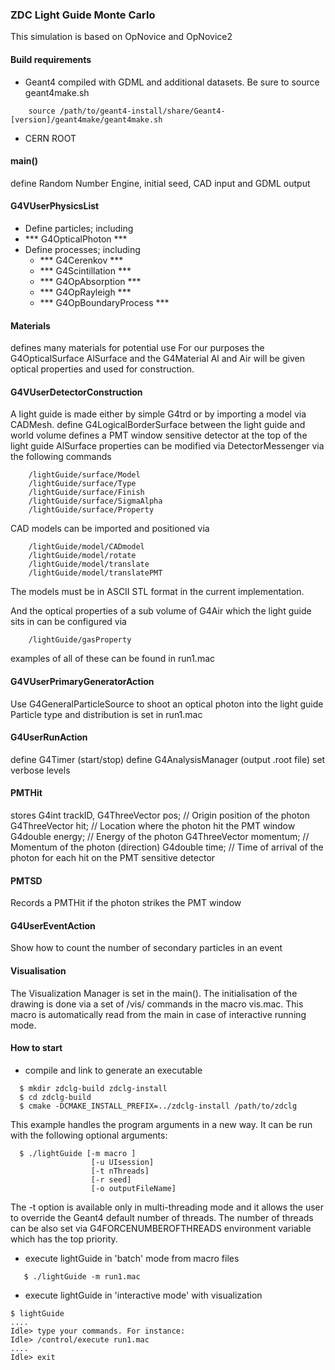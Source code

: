 
### ZDC Light Guide Monte Carlo


This simulation is based on OpNovice and OpNovice2

#### Build requirements
  - Geant4 compiled with GDML and additional datasets. Be sure to source geant4make.sh
```
    source /path/to/geant4-install/share/Geant4-[version]/geant4make/geant4make.sh
```

  - CERN ROOT

#### main()

define Random Number Engine, initial seed, CAD input and GDML output

#### G4VUserPhysicsList

 - Define particles; including
  - *** G4OpticalPhoton     ***
 - Define processes; including
   - *** G4Cerenkov          ***
   - *** G4Scintillation     ***
   - *** G4OpAbsorption      ***
   - *** G4OpRayleigh        ***
   - *** G4OpBoundaryProcess ***

#### Materials

defines many materials for potential use
    For our purposes the G4OpticalSurface AlSurface and the G4Material Al and Air
    will be given optical properties and used for construction.

#### G4VUserDetectorConstruction

A light guide is made either by simple G4trd or by importing a model
    via CADMesh.
    define G4LogicalBorderSurface between the light guide and world volume
    defines a PMT window sensitive detector at the top of the light guide
    AlSurface properties can be modified via DetectorMessenger via the following commands
```
    /lightGuide/surface/Model
    /lightGuide/surface/Type
    /lightGuide/surface/Finish
    /lightGuide/surface/SigmaAlpha
    /lightGuide/surface/Property
```

CAD models can be imported and positioned via
```
    /lightGuide/model/CADmodel
    /lightGuide/model/rotate
    /lightGuide/model/translate
    /lightGuide/model/translatePMT
```
The models must be in ASCII STL format in the current implementation.

And the optical properties of a sub volume of G4Air which the light guide sits in can be configured via
```
    /lightGuide/gasProperty
```

examples of all of these can be found in run1.mac

#### G4VUserPrimaryGeneratorAction

Use G4GeneralParticleSource to shoot an optical photon into the light guide
Particle type and distribution is set in run1.mac

#### G4UserRunAction

define G4Timer (start/stop)
define G4AnalysisManager (output .root file)
set verbose levels

#### PMTHit

stores G4int         trackID,
       G4ThreeVector pos;      // Origin position of the photon
       G4ThreeVector hit;      // Location where the photon hit the PMT window
       G4double      energy;   // Energy of the photon
       G4ThreeVector momentum; // Momentum of the photon (direction)
       G4double      time;     // Time of arrival of the photon
for each hit on the PMT sensitive detector

#### PMTSD

Records a PMTHit if the photon strikes the PMT window

#### G4UserEventAction

 Show how to count the number of secondary particles in an event

#### Visualisation

 The Visualization Manager is set in the main().
 The initialisation of the drawing is done via a set of /vis/ commands
 in the macro vis.mac. This macro is automatically read from
 the main in case of interactive running mode.

#### How to start

 - compile and link to generate an executable
```
  $ mkdir zdclg-build zdclg-install
  $ cd zdclg-build
  $ cmake -DCMAKE_INSTALL_PREFIX=../zdclg-install /path/to/zdclg
```

   This example handles the program arguments in a new way.
   It can be run with the following optional arguments:
```
  $ ./lightGuide [-m macro ]
                  [-u UIsession]
                  [-t nThreads]
                  [-r seed]
                  [-o outputFileName]
```

   The -t option is available only in multi-threading mode
   and it allows the user to override the Geant4 default number of
   threads. The number of threads can be also set via G4FORCENUMBEROFTHREADS
   environment variable which has the top priority.

 - execute lightGuide in 'batch' mode from macro files
```
   $ ./lightGuide -m run1.mac
```

 - execute lightGuide in 'interactive mode' with visualization
```
$ lightGuide
....
Idle> type your commands. For instance:
Idle> /control/execute run1.mac
....
Idle> exit
```
